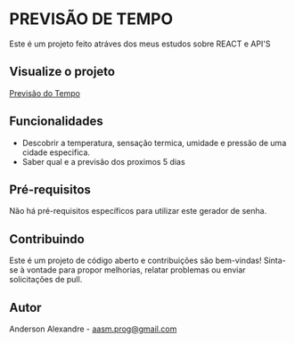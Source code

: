 ﻿# PREVISÃO DE TEMPO

Este é um projeto feito atráves dos meus estudos sobre REACT e API'S 

## Visualize o projeto
[Previsão do Tempo](https://aasm-rasta.github.io/weatherForecastReact/)

## Funcionalidades
- Descobrir a temperatura, sensação termica, umidade e pressão de uma cidade especifica.
- Saber qual e a previsão dos proximos 5 dias 
   
## Pré-requisitos

Não há pré-requisitos específicos para utilizar este gerador de senha.

## Contribuindo
Este é um projeto de código aberto e contribuições são bem-vindas! Sinta-se à vontade para propor melhorias, relatar problemas ou enviar solicitações de pull.

## Autor
Anderson Alexandre - aasm.prog@gmail.com
